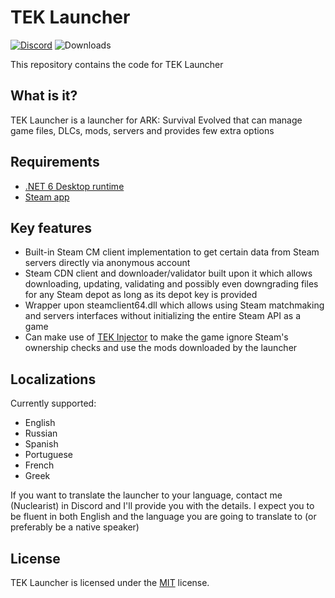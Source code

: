 # TEK Launcher
[![Discord](https://img.shields.io/discord/937821572285206659?style=flat-square&label=Discord&logo=discord&logoColor=white&color=7289DA)](https://discord.gg/47SFqqMBFN)
![Downloads](https://img.shields.io/github/downloads/Nuclearistt/TEKLauncher/total?style=flat-square)

This repository contains the code for TEK Launcher

## What is it?

TEK Launcher is a launcher for ARK: Survival Evolved that can manage game files, DLCs, mods, servers and provides few extra options

## Requirements

+ [.NET 6 Desktop runtime](https://dotnet.microsoft.com/download/dotnet/6.0/runtime)
+ [Steam app](https://store.steampowered.com/about/)

## Key features

+ Built-in Steam CM client implementation to get certain data from Steam servers directly via anonymous account
+ Steam CDN client and downloader/validator built upon it which allows downloading, updating, validating and possibly even downgrading files for any Steam depot as long as its depot key is provided
+ Wrapper upon steamclient64.dll which allows using Steam matchmaking and servers interfaces without initializing the entire Steam API as a game
+ Can make use of [TEK Injector](https://github.com/Nuclearistt/TEKInjector) to make the game ignore Steam's ownership checks and use the mods downloaded by the launcher

## Localizations

Currently supported:
+ English
+ Russian
+ Spanish
+ Portuguese
+ French
+ Greek

If you want to translate the launcher to your language, contact me (Nuclearist) in Discord and I'll provide you with the details. I expect you to be fluent in both English and the language you are going to translate to (or preferably be a native speaker)

## License

TEK Launcher is licensed under the [MIT](LICENSE.TXT) license.

